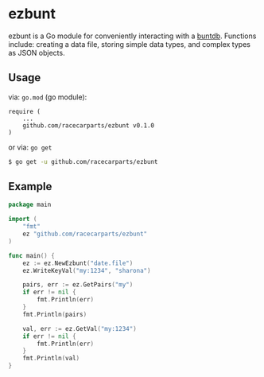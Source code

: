 # ezbunt

ezbunt is a Go module for conveniently interacting with a [buntdb](https://github.com/tidwall/buntdb).  Functions include: creating a data file, storing simple data types, and complex types as JSON objects.

## Usage

via: `go.mod` (go module):

```text
require (
    ...
    github.com/racecarparts/ezbunt v0.1.0
)
```


or via: `go get`

```bash
$ go get -u github.com/racecarparts/ezbunt
```

## Example

```go
package main

import (
    "fmt"
    ez "github.com/racecarparts/ezbunt"
)

func main() {
    ez := ez.NewEzbunt("date.file")
    ez.WriteKeyVal("my:1234", "sharona")

    pairs, err := ez.GetPairs("my")
    if err != nil {
        fmt.Println(err)
    }
    fmt.Println(pairs)

    val, err := ez.GetVal("my:1234")
    if err != nil {
        fmt.Println(err)
    }
    fmt.Println(val)
}
```
